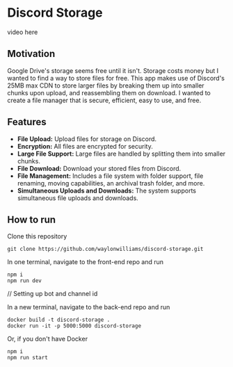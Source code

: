 # Discord Storage

video here

## Motivation

Google Drive's storage seems free until it isn't. Storage costs money but I wanted to find a way to store files for free. This app makes use of Discord's 25MB max CDN to store larger files by breaking them up into smaller chunks upon upload, and reassembling them on download. I wanted to create a file manager that is secure, efficient, easy to use, and free.

## Features

- **File Upload:** Upload files for storage on Discord.
- **Encryption:** All files are encrypted for security.
- **Large File Support:** Large files are handled by splitting them into smaller chunks.
- **File Download:** Download your stored files from Discord.
- **File Management:** Includes a file system with folder support, file renaming, moving capabilities, an archival trash folder, and more.
- **Simultaneous Uploads and Downloads:** The system supports simultaneous file uploads and downloads.

## How to run

Clone this repository

```
git clone https://github.com/waylonwilliams/discord-storage.git
```

In one terminal, navigate to the front-end repo and run

```
npm i
npm run dev
```

// Setting up bot and channel id

In a new terminal, navigate to the back-end repo and run

```
docker build -t discord-storage .
docker run -it -p 5000:5000 discord-storage
```

Or, if you don't have Docker

```
npm i
npm run start
```
